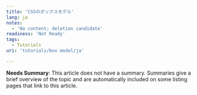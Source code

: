 ```yaml
---
title: 'CSSのボックスモデル'
lang: ja
notes:
  - 'No content; deletion candidate'
readiness: 'Not Ready'
tags:
  - Tutorials
uri: 'tutorials/box model/ja'

---
```

**Needs Summary**: This article does not have a summary. Summaries give a brief overview of the topic and are automatically included on some listing pages that link to this article.

